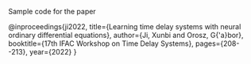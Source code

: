 Sample code for the paper

@inproceedings{ji2022,
  title={Learning time delay systems with neural ordinary differential equations},
  author={Ji, Xunbi and Orosz, G{\'a}bor},
  booktitle={17th IFAC Workshop on Time Delay Systems},
  pages={208--213},
  year={2022}
}
